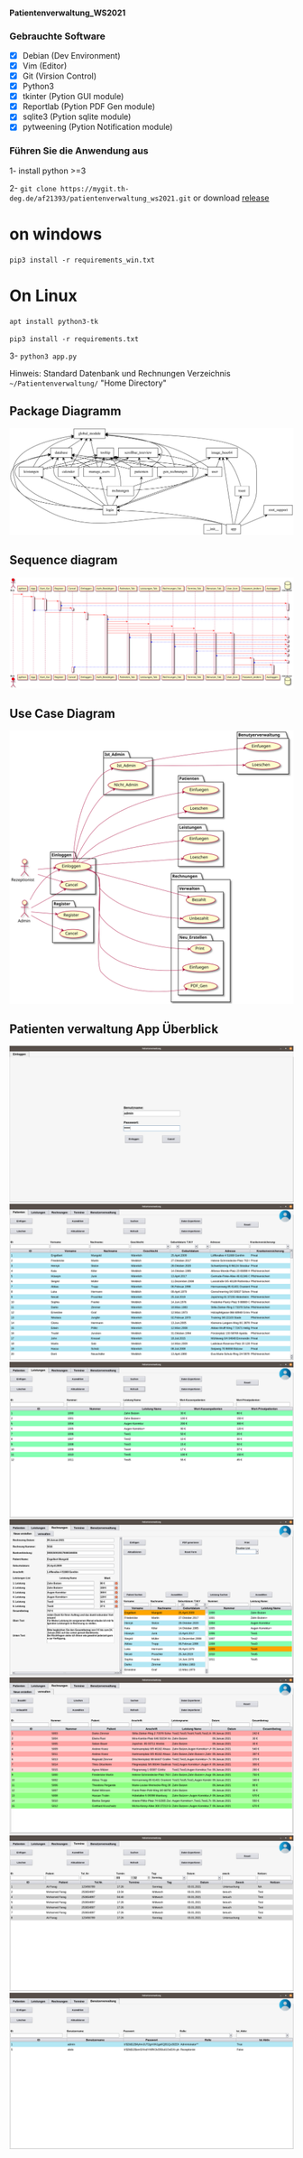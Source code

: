#### Patientenverwaltung_WS2021

### Gebrauchte Software

* [x] Debian (Dev Environment)
* [x] Vim (Editor)
* [x] Git (Virsion Control)
* [x] Python3
* [x] tkinter (Pytion GUI module)
* [x] Reportlab (Pytion PDF Gen module)
* [x] sqlite3 (Pytion sqlite module)
* [x] pytweening (Pytion Notification module)

### Führen Sie die Anwendung aus
1- install python >=3

2- `git clone https://mygit.th-deg.de/af21393/patientenverwaltung_ws2021.git` or download [release](https://mygit.th-deg.de/af21393/patientenverwaltung_ws2021/-/releases)

# on windows
`pip3 install -r requirements_win.txt`

# On Linux
`apt install python3-tk`

`pip3 install -r requirements.txt`

3- `python3 app.py`

Hinweis: Standard Datenbank und Rechnungen Verzeichnis `~/Patientenverwaltung/` "Home Directory" 

## Package Diagramm

![](diagramme/packages_pv.svg)

## Sequence diagram

![](diagramme/sequence-diagram.svg)

## Use Case Diagram

![](diagramme/Use_Case_Diagram.svg)


## Patienten verwaltung App Überblick
![](app_images/Einloggen.png)
![](app_images/Patienten.png)
![](app_images/Leistungen.png)
![](app_images/Rechnung_Erstellen.png)
![](app_images/Rechnungen_Verwaltung.png)
![](app_images/Termine.png)
![](app_images/Users.png)

